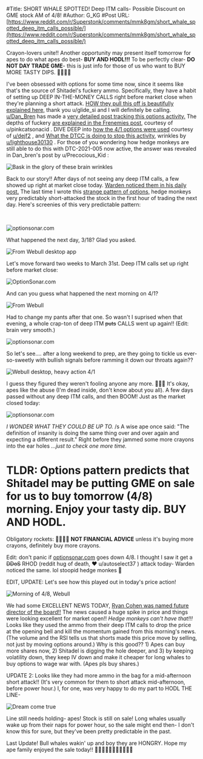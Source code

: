 #Title: SHORT WHALE SPOTTED! Deep ITM calls- Possible Discount on GME stock AM of 4/8!
#Author: G_KG
#Post URL: [https://www.reddit.com/r/Superstonk/comments/mmk8gm/short_whale_spotted_deep_itm_calls_possible/](https://www.reddit.com/r/Superstonk/comments/mmk8gm/short_whale_spotted_deep_itm_calls_possible/)


Crayon-lovers unite!!  Another opportunity may present itself tomorrow for apes to do what apes do best- **BUY AND HODL!!!**  To be perfectly clear- **DO NOT DAY TRADE GME**\- this is just info for those of us who want to BUY MORE TASTY DIPS.  💎🙌🦧🦍

I've been obsessed with options for some time now, since it seems like that's the source of Shitadel's fuckery ammo.  Specifically, they have a habit of setting up DEEP IN-THE-MONEY CALLS right before market close when they're planning a short attack.  [HOW they pull this off is beautifully explained here,](https://www.reddit.com/r/GME/comments/mk3gcd/call_memaybe_why_the_massive_volume_of_deep_itm/) thank you u/glide_si and I will definitely be calling. [u/Dan\_Bren](https://www.reddit.com/user/Dan_Bren/) has made a [very detailed post tracking this options activity.](https://www.reddit.com/r/GME/comments/mmjy19/some_deep_itm_calls_were_bought_today_the_final/) The depths of fuckery [are explained in the Frenemies post,](https://www.reddit.com/r/Superstonk/comments/mlf82b/the_missing_citadels_frenemies_pfof_michael/) courtesy of u/pinkcatsonacid .  DIVE DEEP into [how the 4/1 options were used](https://www.reddit.com/r/GME/comments/mi31m6/deep_itm_calls_activity_pt2_april_1st_708000_ftds/) courtesy of [u/dejf2](https://www.reddit.com/user/dejf2/) , and [What the DTCC is doing to stop this activity](https://www.reddit.com/r/GME/comments/mibedc/the_moass_wont_happen_until_options_are_not/), wrinkles by [u/lighthouse30130](https://www.reddit.com/user/lighthouse30130/) .  For those of you wondering how hedge monkeys are still able to do this with DTC-2021-005 now active, the answer was revealed in Dan\_bren's post by u/Precocious_Kid :

![Bask in the glory of these brain wrinkles](https://preview.redd.it/d5agdmws00s61.png?width=647&format=png&auto=webp&s=845f30d3407dd1390b0df871de0861777514a2cc)

Back to our story!! After days of not seeing any deep ITM calls, a few showed up right at market close today.  [Warden noticed them in his daily post.](https://www.reddit.com/r/Superstonk/comments/mm21by/live_charting_for_472021_predicting_the_days/)  The last time I wrote this [strange pattern of options,](https://www.reddit.com/r/GME/comments/mhgks7/whale_watching_unusual_options/) hedge monkeys very predictably short-attacked the stock in the first hour of trading the next day.  Here's screenies of this very predictable pattern:

&#x200B;

![optionsonar.com](https://preview.redd.it/bnvq2zsqgvr61.png?width=2732&format=png&auto=webp&s=31ef0dc20d48db4fc75936efe2bdc51637596941)

What happened the next day, 3/18?  Glad you asked.

![From Webull desktop app](https://preview.redd.it/mmhgc737jvr61.png?width=1040&format=png&auto=webp&s=fd8e86434b38a8629f3f1db3228a24eba39b360e)

Let's move forward two weeks to March 31st.  Deep ITM calls set up right before market close:

![ OptionSonar.com](https://preview.redd.it/xbkdl4xojvr61.png?width=2732&format=png&auto=webp&s=5aa459efac8c253d4800762bdf2229126ce50d23)

And can you guess what happened the next morning on 4/1?

![From Webull](https://preview.redd.it/g067nlyblvr61.png?width=1040&format=png&auto=webp&s=bd4bf3eb09141bd7c51bfa2b9195ffb0365abaa0)

Had to change my pants after that one.  So wasn't I suprised when that evening, a whole crap-ton of deep ITM ~~puts~~ CALLS went up again!!  (Edit: brain very smooth.)

![optionsonar.com](https://preview.redd.it/ll6bip0pnvr61.png?width=1668&format=png&auto=webp&s=9ea2df2f3196dcd36494f2e47eb5e54bea7b8027)

So let's see.... after a long weekend to prep, are they going to tickle us ever-so-sweetly with bullish signals before ramming it down our throats again??

![Webull desktop, heavy action 4\/1](https://preview.redd.it/my6nmfdvnvr61.png?width=1048&format=png&auto=webp&s=6be7ed7cf2c443081594b9a7d69cb1a46fe40336)

I guess they figured they weren't fooling anyone any more.  💎🙌🦧  It's okay, apes like the abuse (I'm dead inside, don't know about you all).  A few days passed without any deep ITM calls, and then BOOM!  Just as the market closed today:

![optionsonar.com](https://preview.redd.it/frqpyb91pvr61.png?width=1663&format=png&auto=webp&s=658730e012cb11fe700fc1ba200963731e535d2b)

*I WONDER WHAT THEY COULD BE UP TO.*  /s  A wise ape once said: "The definition of insanity is doing the same thing over and over again and expecting a different result."   Right before they jammed some more crayons into the ear holes *...just to check one more time.*

# TLDR: Options pattern predicts that Shitadel may be putting GME on sale for us to buy tomorrow (4/8) morning.  Enjoy your tasty dip.  BUY AND HODL.

Obligatory rockets: 🚀🚀🚀🚀  **NOT FINANCIAL ADVICE** unless it's buying more crayons, definitely buy more crayons.

Edit: don't panic if [optionsonar.com](https://optionsonar.com) goes down 4/8.  I thought I saw it get a ~~DDoS~~ RHOD (reddit hug of death, ❤  u/autoselect37 )  attack today- Warden noticed the same.  lol stoopid hedge monkes 🐒

EDIT, UPDATE:  Let's see how this played out in today's price action!

![Morning of 4\/8, Webull](https://preview.redd.it/x4xlumb3hzr61.png?width=1035&format=png&auto=webp&s=995407dbf13ab9aa3bad8885e84a0301637ecc70)

We had some EXCELLENT NEWS TODAY, [Ryan Cohen was named future director of the board!!](https://www.reddit.com/r/Superstonk/comments/mmpgm2/tears_of_joy/?utm_source=share&utm_medium=web2x&context=3)  The news caused a huge spike in price and things were looking excellent for market open!!  *Hedge monkeys can't have that!!!*  Looks like they used the ammo from their deep ITM calls to drop the price at the opening bell and kill the momentum gained from this morning's news.  (The volume and the RSI tells us that shorts made this price move by selling, not just by moving options around.)  Why is this good??  1) Apes can buy more shares now, 2) Shitadel is digging the hole deeper, and 3) by keeping volatility down, they keep IV down and make it cheaper for long whales to buy options to wage war with.  (Apes pls buy shares.)

UPDATE 2: Looks like they had more ammo in the bag for a mid-afternoon short attack!!  (It's very common for them to short attack mid-afternoon, before power hour.)  I, for one, was very happy to do my part to HODL THE LINE-

![Dream come true](https://preview.redd.it/tkn7je0wszr61.png?width=542&format=png&auto=webp&s=21fe4c1ff24efbe91f3496d16d662d5016e35fa3)

Line still needs holding- apes!  Stock is still on sale!  Long whales usually wake up from their naps for power hour, so the sale might end then- I don't know this for sure, but they've been pretty predictable in the past.

Last Update!  Bull whales wakin' up and boy they are HONGRY.  Hope my ape family enjoyed the sale today!! 💎🙌🦍🦧🚀🚀🚀🚀🌙🌌🌌